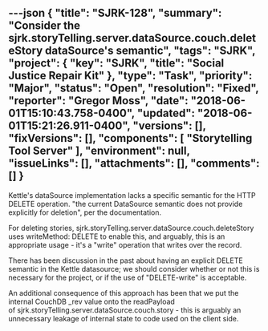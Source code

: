 ---json
{
  "title": "SJRK-128",
  "summary": "Consider the sjrk.storyTelling.server.dataSource.couch.deleteStory dataSource's semantic",
  "tags": "SJRK",
  "project": {
    "key": "SJRK",
    "title": "Social Justice Repair Kit"
  },
  "type": "Task",
  "priority": "Major",
  "status": "Open",
  "resolution": "Fixed",
  "reporter": "Gregor Moss",
  "date": "2018-06-01T15:10:43.758-0400",
  "updated": "2018-06-01T15:21:26.911-0400",
  "versions": [],
  "fixVersions": [],
  "components": [
    "Storytelling Tool Server"
  ],
  "environment": null,
  "issueLinks": [],
  "attachments": [],
  "comments": []
}
---
Kettle's dataSource implementation lacks a specific semantic for the HTTP DELETE operation. "the current DataSource semantic does not provide explicitly for deletion", per the documentation.

For deleting stories, sjrk.storyTelling.server.dataSource.couch.deleteStory uses writeMethod: DELETE to enable this, and arguably, this is an appropriate usage - it's a "write" operation that writes over the record.

There has been discussion in the past about having an explicit DELETE semantic in the Kettle datasource; we should consider whether or not this is necessary for the project, or if the use of "DELETE-write" is acceptable.

An additional consequence of this approach has been that we put the internal CouchDB \_rev value onto the readPayload of sjrk.storyTelling.server.dataSource.couch.story - this is arguably an unnecessary leakage of internal state to code used on the client side.

        